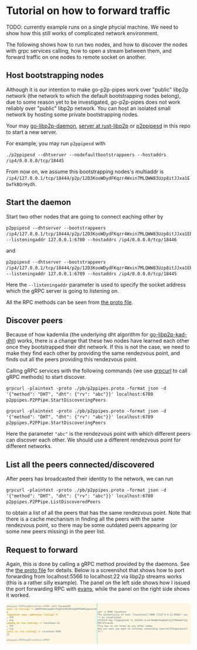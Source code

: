 # Tutorial on how to forward traffic
TODO: currently example runs on a single phycial machine. We need to show how this
still works of complicated network environment.

The following shows how to run two nodes, and how to discover the nodes with grpc services calling,
how to open a stream between them, and forward traffic on one nodes to remote socket on another.

## Host bootstrapping nodes
Although it is our intention to make go-p2p-pipes work over "public" libp2p network
(the network to which the default bootstrapping nodes belong),
due to some reason yet to be investigated, go-p2p-pipes does not work reliably over
"public" libp2p network. You can host an isolated small network by hosting some
private bootstrapping nodes.

Your may [go-libp2p-daemon](https://github.com/libp2p/go-libp2p-daemon), [server at rust-libp2p](https://github.com/libp2p/rust-libp2p/tree/master/misc/server) or [p2ppipesd](../cmd/p2ppipesd) in this repo to start a new server.

For example, you may run `p2ppipesd` with
```
./p2ppipesd --dhtserver --nodefaultbootstrappeers --hostaddrs /ip4/0.0.0.0/tcp/18445
```
From now on, we assume this bootstrapping nodes's multiaddr is `/ip4/127.0.0.1/tcp/18444/p2p/12D3KooWDydFKqzr4Wxin7MLQWW83Uzp8itJJxa1EbwfkBQrHydh`.

## Start the daemon
Start two other nodes that are going to connect eaching other by

```
p2ppipesd --dhtserver --bootstrappeers /ip4/127.0.0.1/tcp/18444/p2p/12D3KooWDydFKqzr4Wxin7MLQWW83Uzp8itJJxa1EbwfkBQrHydh --listeningaddr 127.0.0.1:6780 --hostaddrs /ip4/0.0.0.0/tcp/18446
```

and

```
p2ppipesd --dhtserver --bootstrappeers /ip4/127.0.0.1/tcp/18444/p2p/12D3KooWDydFKqzr4Wxin7MLQWW83Uzp8itJJxa1EbwfkBQrHydh --listeningaddr 127.0.0.1:6789 --hostaddrs /ip4/0.0.0.0/tcp/18445
```

Here the `--listeningaddr` parameter is used to specify the socket address which the gRPC server is going to listening on.

All the RPC methods can be seen from [the proto file](../pb/p2ppipes.proto).

## Discover peers
Because of how kademlia (the underlying dht algorithm for [go-libp2p-kad-dht](https://github.com/libp2p/go-libp2p-kad-dht/)) works,
there is a change that these two nodes have learned each other once they bootstrapped their dht network.
If this is not the case, we need to make they find each other by providing the same rendezvous point, and
finds out all the peers providing this rendezvous point.

Calling gRPC services with the following commands (we use [grpcurl](https://github.com/fullstorydev/grpcurl) to call gRPC methods) to start discover.

```
grpcurl -plaintext -proto ./pb/p2ppipes.proto -format json -d '{"method": "DHT", "dht": {"rv": "abc"}}' localhost:6780 p2ppipes.P2PPipe.StartDiscoveringPeers
```

```
grpcurl -plaintext -proto ./pb/p2ppipes.proto -format json -d '{"method": "DHT", "dht": {"rv": "abc"}}' localhost:6789 p2ppipes.P2PPipe.StartDiscoveringPeers
```

Here the parameter `"abc"` is the rendezvous point with which different peers can discover each other. We should 
use a different rendezvous point for different networks.

## List all the peers connected/discovered
After peers has broadcasted their identity to the network, we can run

```
grpcurl -plaintext -proto ./pb/p2ppipes.proto -format json -d '{"method": "DHT", "dht": {"rv": "abc"}}' localhost:6780 p2ppipes.P2PPipe.ListDiscoveredPeers
```

to obtain a list of all the peers that has the same rendezvous point.
Note that there is a cache mechanism in finding all the peers with the same rendezvous point, so there
may be some outdated peers appearing (or some new peers missing) in the peer list.

## Request to forward
Again, this is done by calling a gRPC method provided by the daemons. See the [the proto file](../pb/p2ppipes.proto) for details.
Below is a screenshot that shows how to port forwarding from localhost:5566 to localhost:22 via libp2p streams works
(this is a rather silly example). The panel on the left side shows how I issued the port forwarding
RPC with [evans](https://github.com/ktr0731/evans/tree/d1bc03aba033885771527149192dc67948908237),
while the panel on the right side shows it worked.

![screenshot](./assets/Screenshot_2023-09-12_022009.png)
